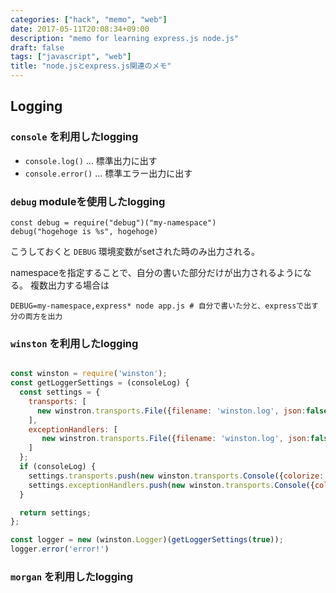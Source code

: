 ```yaml
---
categories: ["hack", "memo", "web"]
date: 2017-05-11T20:08:34+09:00
description: "memo for learning express.js node.js"
draft: false
tags: ["javascript", "web"]
title: "node.jsとexpress.js関連のメモ"
---
```



## Logging

### `console` を利用したlogging

* `console.log()` ... 標準出力に出す
* `console.error()` ... 標準エラー出力に出す

### `debug` moduleを使用したlogging

```
const debug = require("debug")("my-namespace")
debug("hogehoge is %s", hogehoge)
```

こうしておくと `DEBUG` 環境変数がsetされた時のみ出力される。

namespaceを指定することで、自分の書いた部分だけが出力されるようになる。
複数出力する場合は

```
DEBUG=my-namespace,express* node app.js # 自分で書いた分と、expressで出す分の両方を出力
```

### `winston` を利用したlogging

```js

const winston = require('winston');
const getLoggerSettings = (consoleLog) {
  const settings = {
    transports: [
      new winstron.transports.File({filename: 'winston.log', json:false})
    ],
    exceptionHandlers: [
       new winstron.transports.File({filename: 'winston.log', json:false})
    ]
  };
  if (consoleLog) {
    settings.transports.push(new winston.transports.Console({colorize: true, timestamp: true, level: 'silly'}));
    settings.exceptionHandlers.push(new winston.transports.Console({colorize: true, timestamp: true, level: 'silly'}));
  }

  return settings;
};

const logger = new (winston.Logger)(getLoggerSettings(true));
logger.error('error!')

```

### `morgan` を利用したlogging
